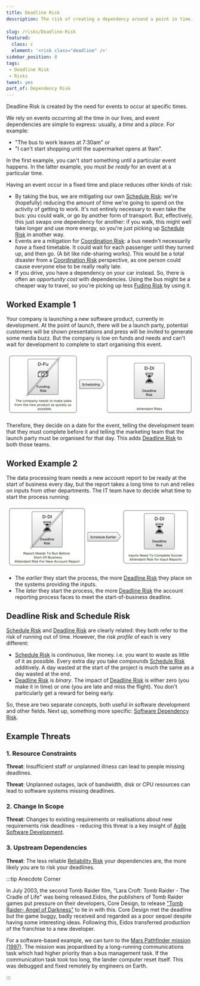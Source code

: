 ```yaml
---
title: Deadline Risk
description: The risk of creating a dependency around a point in time.

slug: /risks/Deadline-Risk
featured: 
  class: c
  element: '<risk class="deadline" />'
sidebar_position: 8
tags:
 - Deadline Risk
 - Risks
tweet: yes
part_of: Dependency Risk
---
```


<RiskIntro fm={frontMatter} />

Deadline Risk is created by the need for events to occur at specific times.

We rely on events occurring all the time in our lives, and event dependencies are simple to express: usually, a _time_ and a _place_.   For example:

- "The bus to work leaves at 7:30am" or 
- "I can't start shopping until the supermarket opens at 9am".

In the first example, you can't _start_ something until a particular event happens.  In the latter example, you must _be ready_ for an event at a particular time.

Having an event occur in a fixed time and place reduces other kinds of risk:

- By taking the bus, we are mitigating our own [Schedule Risk](/tags/Schedule-Risk):  we're (hopefully) reducing the amount of time we're going to spend on the activity of getting to work.  It's not entirely necessary to even take the bus:  you could walk, or go by another form of transport.  But, effectively, this just swaps one dependency for another:  if you walk, this might well take longer and use more energy, so you're just picking up [Schedule Risk](/tags/Schedule-Risk) in another way.
- Events are a mitigation for [Coordination Risk](/tags/Coordination-Risk): a bus needn't necessarily _have_ a fixed timetable. It could wait for each passenger until they turned up, and then go.  (A bit like ride-sharing works).  This would be a total disaster from a [Coordination Risk](/tags/Coordination-Risk) perspective, as one person could cause everyone else to be really really late.  
-  If you drive, you have a dependency on your car instead.  So, there is often an _opportunity cost_ with dependencies.  Using the bus might be a cheaper way to travel, so you're picking up less [Fuding Risk](/tags/Funding-Risk) by using it.


## Worked Example 1

Your company is launching a new software product, currently in development.  At the point of launch, there will be a launch party, potential customers will be shown presentations and press will be invited to generate some media buzz.  But the company is low on funds and needs and can't wait for development to complete to start organising this event. 
 
![Deadline Risk](/img/generated/risks/posters/deadline-risk.svg)

Therefore, they decide on a date for the event, telling the development team that they must complete before it and telling the marketing team that the launch party must be organised for that day.  This adds [Deadline Risk](/tags/Deadline-Risk) to both those teams.

## Worked Example 2

The data processing team needs a new account report to be ready at the start of business every day, but the report takes a long time to run and relies on inputs from other departments.  The IT team have to decide what time to start the process running:

![Deadline Risk](/img/generated/risks/posters/deadline-risk2.svg)

 - The _earlier_ they start the process, the more [Deadline Risk](/tags/Deadline-Risk) they place on the systems providing the inputs.
 - The _later_ they start the process, the more [Deadline Risk](/tags/Deadline-Risk) the account reporting process faces to meet the start-of-business deadline.
 
## Deadline Risk and Schedule Risk

[Schedule Risk](/tags/Schedule-Risk) and [Deadline Risk](/tags/Deadline-Risk) are clearly related: they both refer to the risk of running out of time.  However, the _risk profile_ of each is very different:

 - [Schedule Risk](/tags/Schedule-Risk) is _continuous_, like money.  i.e. you want to waste as little of it as possible.  Every extra day you take compounds [Schedule Risk](/tags/Schedule-Risk) additively. A day wasted at the start of the project is much the same as a day wasted at the end.
 - [Deadline Risk](/tags/Deadline-Risk) is _binary_.  The impact of [Deadline Risk](/tags/Deadline-Risk) is either zero (you make it in time) or one (you are late and miss the flight).  You don't particularly get a reward for being early.
 
So, these are two separate concepts, both useful in software development and other fields.   Next up, something more specific: [Software Dependency Risk](/tags/Software-Dependency-Risk).
 
## Example Threats

### 1. Resource Constraints

**Threat**: Insufficient staff or unplanned illness can lead to people missing deadlines.

**Threat**: Unplanned outages, lack of bandwidth, disk or CPU resources can lead to software systems missing deadlines.

### 2. Change In Scope

**Threat**: Changes to existing requirements or realisations about new requirements risk deadlines - reducing this threat is a key insight of [Agile Software Development](/tags/Agile).
 
### 3. Upstream Dependencies

**Threat**:  The less reliable [Reliability Risk](/tags/Reliability-Risk) your dependencies are, the more likely you are to risk your deadlines.

:::tip Anecdote Corner

In July 2003, the second Tomb Raider film, "Lara Croft: Tomb Raider - The Cradle of Life" was being released.Eidos, the publishers of Tomb Raider games put pressure on their developers, Core Design, to release ["Tomb Raider- Angel of Darkness"](https://en.wikipedia.org/wiki/Tomb_Raider:_The_Angel_of_Darkness#Release) to tie in with this. Core Design met the deadline but the game buggy, badly received and regarded as a poor sequel despite having some interesting ideas.  Following this, Eidos transferred production of the franchise to a new developer.

For a software-based example, we can turn to the [Mars Pathfinder mission (1997)](https://en.wikipedia.org/wiki/Mars_Pathfinder#On-board_computer).  The mission was jeopardised by a long-running communications task which had higher priority than a bus management task.  If the communication task took too long, the lander computer reset itself.  This was debugged and fixed remotely by engineers on Earth.

:::
